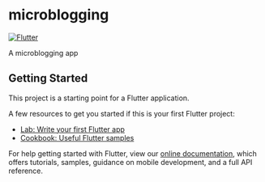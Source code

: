 # microblogging
[![Flutter](https://github.com/pedromneto97/microblogging/actions/workflows/flutter.yml/badge.svg?branch=master)](https://github.com/pedromneto97/microblogging/actions/workflows/flutter.yml)

A microblogging app

## Getting Started

This project is a starting point for a Flutter application.

A few resources to get you started if this is your first Flutter project:

- [Lab: Write your first Flutter app](https://flutter.dev/docs/get-started/codelab)
- [Cookbook: Useful Flutter samples](https://flutter.dev/docs/cookbook)

For help getting started with Flutter, view our
[online documentation](https://flutter.dev/docs), which offers tutorials,
samples, guidance on mobile development, and a full API reference.

